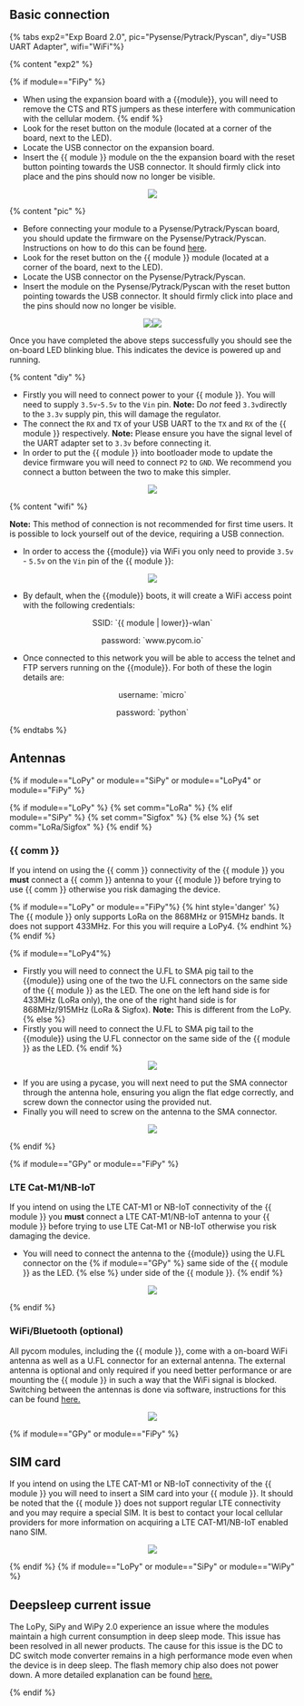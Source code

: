 ## Basic connection

{% tabs exp2="Exp Board 2.0", pic="Pysense/Pytrack/Pyscan", diy="USB UART Adapter", wifi="WiFi"%}

{% content "exp2" %}

{% if module=="FiPy" %}
- When using the expansion board with a {{module}}, you will need to remove the
CTS and RTS jumpers as these interfere with communication with the cellular
modem.
{% endif %}
- Look for the reset button on the module (located at a corner of the board,
  next to the LED).
- Locate the USB connector on the expansion board.
- Insert the {{ module }} module on the the expansion board with the reset button
pointing towards the USB connector. It should firmly click into place and the
pins should now no longer be visible.

<p align="center"><img src ="../img/Expansion_Board_2_{{ module }}.png" style="max-height: 400px;"></p>

{% content "pic" %}
- Before connecting your module to a Pysense/Pytrack/Pyscan board, you should update
  the firmware on the Pysense/Pytrack/Pyscan. Instructions on how to do this can be
  found [here](../../pytrackpysense/installation/firmware.md).
- Look for the reset button on the {{ module }} module (located at a corner of
the board, next to the LED).
- Locate the USB connector on the Pysense/Pytrack/Pyscan.
- Insert the module on the Pysense/Pytrack/Pyscan with the reset button pointing
towards the USB connector. It should firmly click into place and the pins
 should now no longer be visible.

<p align="center"><img src ="../img/Pysense_{{ module }}.png" style="max-height: 400px;"><img src ="../img/Pytrack_{{ module }}.png" style="max-height: 400px;"></p>


Once you have completed the above steps successfully you should see the on-board
LED blinking blue. This indicates the device is powered up and running.

{% content "diy" %}
- Firstly you will need to connect power to your {{ module }}. You will need to
supply `3.5v`-`5.5v` to the `Vin` pin. **Note:** Do *not* feed `3.3v`directly to
the `3.3v` supply pin, this will damage the regulator.
- The connect the `RX` and `TX` of your USB UART to the `TX` and `RX` of the
{{ module }} respectively. **Note:** Please ensure you have the signal level of
the UART adapter set to `3.3v` before connecting it.
- In order to put the {{ module }} into bootloader mode to update the device
firmware you will need to connect `P2` to `GND`. We recommend you connect a
button between the two to make this simpler.

<p align="center"><img src ="../img/UART_{{ module }}.png" style="max-height: 400px;"></p>

{% content "wifi" %}

**Note:** This method of connection is not recommended for first time users.
It is possible to lock yourself out of the device, requiring a USB connection.

 - In order to access the {{module}} via WiFi you only need to provide `3.5v` - `5.5v` on
the `Vin` pin of the {{ module }}:
<p align="center"><img src ="../img/Bare_{{module}}.png" style="max-height: 400px;"></p>

- By default, when the {{module}} boots, it will create a WiFi access point with
the following credentials:

<p align="center">SSID: `{{ module | lower}}-wlan`</p>

<p align="center">password: `www.pycom.io`</p>

 - Once connected to this network you will be able to access the telnet and FTP
servers running on the {{module}}. For both of these the login details are:

<p align="center">username: `micro`</p>

<p align="center">password: `python`</p>

{% endtabs %}

## Antennas

{% if module=="LoPy" or module=="SiPy" or module=="LoPy4" or module=="FiPy" %}

{% if module=="LoPy" %}
{% set comm="LoRa" %}
{% elif module=="SiPy" %}
{% set comm="Sigfox" %}
{% else %}
{% set comm="LoRa/Sigfox" %}
{% endif %}

### {{ comm }}
If you intend on using the {{ comm }} connectivity of the {{ module }} you **must**
connect a {{ comm }} antenna to your {{ module }} before trying to use
{{ comm }} otherwise you risk damaging the device.

{% if module=="LoPy" or module=="FiPy"%}
{% hint style='danger' %}
The {{ module }} only supports LoRa on the 868MHz or 915MHz bands. It does not
support 433MHz. For this you will require a LoPy4.
{% endhint %}
{% endif %}

{% if module=="LoPy4"%}
- Firstly you will need to connect the U.FL to SMA pig tail to the {{module}}
using one of the two the U.FL connectors on the same side of the {{ module }}
as the LED. The one on the left hand side is for 433MHz (LoRa only), the one of
the right hand side is for 868MHz/915MHz (LoRa & Sigfox). **Note:** This is
different from the LoPy.
{% else %}
- Firstly you will need to connect the U.FL to SMA pig tail to the {{module}}
using the U.FL connector on the same side of the {{ module }} as the LED.
{% endif %}

<p align="center"><img src ="../img/{{comm | replace("/", "_")}}_pigtail_{{module}}.png" style="max-height: 400px;"></p>

- If you are using a pycase, you will next need to put the SMA connector through
the antenna hole, ensuring you align the flat edge correctly, and screw down the
connector using the provided nut.
- Finally you will need to screw on the antenna to the SMA connector.
<p align="center"><img src ="../img/{{comm | replace("/", "_")}}_pigtail_ANT_{{module}}.png" style="max-height: 400px;"></p>
{% endif %}

{% if module=="GPy" or module=="FiPy" %}
### LTE Cat-M1/NB-IoT
If you intend on using the LTE CAT-M1 or NB-IoT connectivity of the {{ module }}
you **must** connect a LTE CAT-M1/NB-IoT antenna to your {{ module }} before
trying to use LTE Cat-M1 or NB-IoT otherwise you risk damaging the device.

- You will need to connect the antenna to the {{module}} using the U.FL
connector on the
{% if module=="GPy" %} same side of the {{ module }} as the LED.
{% else %} under side of the {{ module }}.
{% endif %}
<p align="center"><img src ="../img/LTE_ANT_{{module}}.png" style="max-height: 400px;"></p>
{% endif %}

### WiFi/Bluetooth (optional)
All pycom modules, including the {{ module }}, come with a on-board WiFi antenna
as well as a U.FL connector for an external antenna. The external antenna is
optional and only required if you need better performance or are mounting the
{{ module }} in such a way that the WiFi signal is blocked. Switching between
the antennas is done via software, instructions for this can be found
[here.](../../firmwareapi/pycom/network/wlan.md)

<p align="center"><img src ="../img/WiFI_pigtail_ANT_{{module}}.png" style="max-height: 400px;"></p>

{% if module=="GPy" or module=="FiPy" %}
## SIM card
If you intend on using the LTE CAT-M1 or NB-IoT connectivity of the {{ module }}
you will need to insert a SIM card into your {{ module }}. It should be noted
that the {{ module }} does not support regular LTE connectivity and you may
require a special SIM. It is best to contact your local cellular providers for
more information on acquiring a LTE CAT-M1/NB-IoT enabled nano SIM.

<p align="center"><img src ="../img/SIM_{{ module }}.png"></p>

{% endif %}
{% if module=="LoPy" or module=="SiPy" or module=="WiPy" %}
## Deepsleep current issue

The LoPy, SiPy and WiPy 2.0 experience an issue where the modules maintain a
high current consumption in deep sleep mode. This issue has been resolved in
all newer products. The cause for this issue is the DC to DC switch mode
converter remains in a high performance mode even when the device is in deep
sleep. The flash memory chip also does not power down. A more detailed
explanation can be found
[here.](https://forum.pycom.io/topic/1022/root-causes-of-high-deep-sleep-current)

{% endif %}
